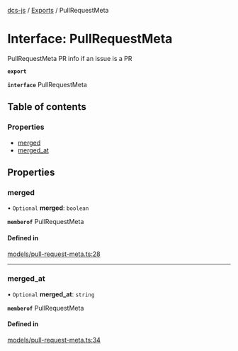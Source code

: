 [dcs-js](../README.md) / [Exports](../modules.md) / PullRequestMeta

# Interface: PullRequestMeta

PullRequestMeta PR info if an issue is a PR

**`export`**

**`interface`** PullRequestMeta

## Table of contents

### Properties

- [merged](PullRequestMeta.md#merged)
- [merged\_at](PullRequestMeta.md#merged_at)

## Properties

### <a id="merged" name="merged"></a> merged

• `Optional` **merged**: `boolean`

**`memberof`** PullRequestMeta

#### Defined in

[models/pull-request-meta.ts:28](https://github.com/unfoldingWord/dcs-js/blob/dd84989/models/pull-request-meta.ts#L28)

___

### <a id="merged_at" name="merged_at"></a> merged\_at

• `Optional` **merged\_at**: `string`

**`memberof`** PullRequestMeta

#### Defined in

[models/pull-request-meta.ts:34](https://github.com/unfoldingWord/dcs-js/blob/dd84989/models/pull-request-meta.ts#L34)
